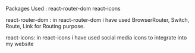 Packages Used : react-router-dom react-icons

react-router-dom : in react-router-dom i have used BrowserRouter, Switch, Route, Link for Routing purpose.

react-icons: in react-icons i have used social media icons to integrate into my website
